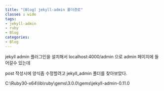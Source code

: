 ```yaml
---
title: "[Blog] jekyll-admin 폴더경로"
classes : wide
tags:
- jekyll-admin
- ruby
- Blog
categories:
- Blog
---
```


jekyll admin 플러그인을 설치해서 localhost:4000/admin 으로 admin 페이지에 들어갈수 있는데

post 작성시에 양식좀 수정할려고 jekyll_admin 폴더를 찾아보았다.


C:\Ruby30-x64\lib\ruby\gems\3.0.0\gems\jekyll-admin-0.11.0
